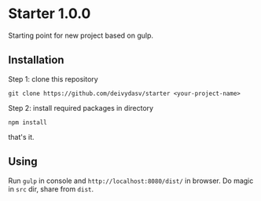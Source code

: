 # Starter 1.0.0
Starting point for new project based on gulp.

## Installation
Step 1: clone this repository
```
git clone https://github.com/deivydasv/starter <your-project-name>
```
Step 2: install required packages in *<your-project-name>* directory
```
npm install
```
that's it.

## Using
Run `gulp` in console and `http://localhost:8080/dist/` in browser. Do magic in `src` dir, share from `dist`.
